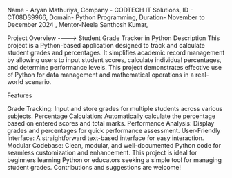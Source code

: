 Name - Aryan Mathuriya, 
Company - CODTECH IT Solutions, 
ID - CT08DS9966, 
Domain- Python Programming, 
Duration- November to December 2024 , 
Mentor-Neela Santhosh Kumar,

Project Overview ----> Student Grade Tracker in Python
Description
This project is a Python-based application designed to track and calculate student grades and percentages. It simplifies academic record management by allowing users to input student scores, calculate individual percentages, and determine performance levels. This project demonstrates effective use of Python for data management and mathematical operations in a real-world scenario.

Features

Grade Tracking: Input and store grades for multiple students across various subjects.
Percentage Calculation: Automatically calculate the percentage based on entered scores and total marks.
Performance Analysis: Display grades and percentages for quick performance assessment.
User-Friendly Interface: A straightforward text-based interface for easy interaction.
Modular Codebase: Clean, modular, and well-documented Python code for seamless customization and enhancement.
This project is ideal for beginners learning Python or educators seeking a simple tool for managing student grades. Contributions and suggestions are welcome!
